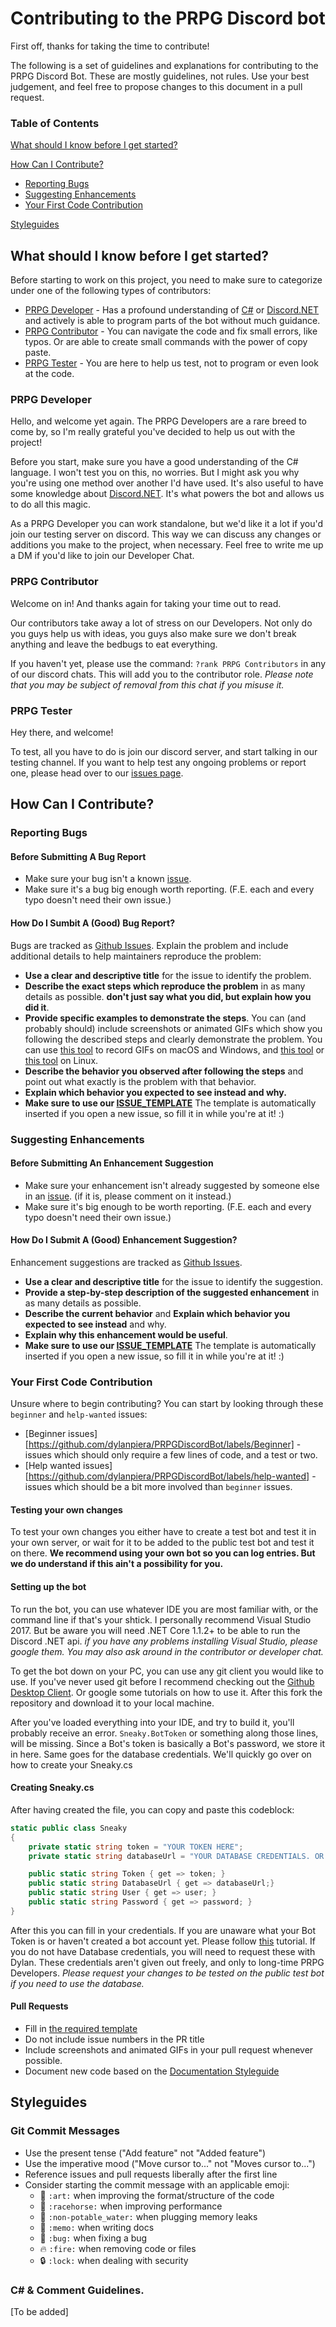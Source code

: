 # Contributing to the PRPG Discord bot

First off, thanks for taking the time to contribute!

The following is a set of guidelines and explanations for contributing to the PRPG Discord Bot.
These are mostly guidelines, not rules. Use your best judgement, and feel free to propose changes to this document in a pull request.


### Table of Contents
[What should I know before I get started?](#What-should-I-know-before-I-get-started?)

[How Can I Contribute?](#How-Can-I-Contribute?)
* [Reporting Bugs](#Reporting-Bugs)
* [Suggesting Enhancements](#Suggesting-Enhancements)
* [Your First Code Contribution](#Your-First-Code-Contribution)

[Styleguides](#)


## What should I know before I get started?
Before starting to work on this project, you need to make sure to categorize under one of the following types of contributors:
* [PRPG Developer](#PRPG-Developer) - Has a profound understanding of [C#](https://docs.microsoft.com/en-us/dotnet/csharp/getting-started/) or [Discord.NET](https://github.com/RogueException/Discord.Net) and actively is able to program parts of the bot without much guidance.
* [PRPG Contributor](#PRPG-Contributor) - You can navigate the code and fix small errors, like typos. Or are able to create small commands with the power of copy paste.
* [PRPG Tester](#PRPG-Tester) - You are here to help us test, not to program or even look at the code.

### PRPG Developer
Hello, and welcome yet again. The PRPG Developers are a rare breed to come by, so I'm really grateful you've decided to help us out with the project!

Before you start, make sure you have a good understanding of the C# language. I won't test you on this, no worries. But I might ask you why you're using one method over another I'd have used. 
It's also useful to have some knowledge about [Discord.NET](https://github.com/RogueException/Discord.Net). It's what powers the bot and allows us to do all this magic.

As a PRPG Developer you can work standalone, but we'd like it a lot if you'd join our testing server on discord. This way we can discuss any changes or additions you make to the project, when necessary. Feel free to write me up a DM if you'd like to join our Developer Chat. 

### PRPG Contributor
Welcome on in! And thanks again for taking your time out to read.

Our contributors take away a lot of stress on our Developers. Not only do you guys help us with ideas, you guys also make sure we don't break anything and leave the bedbugs to eat everything.

If you haven't yet, please use the command: `?rank PRPG Contributors` in any of our discord chats. This will add you to the contributor role. 
_Please note that you may be subject of removal from this chat if you misuse it._

### PRPG Tester
Hey there, and welcome! 

To test, all you have to do is join our discord server, and start talking in our testing channel.
If you want to help test any ongoing problems or report one, please head over to our [issues page](https://github.com/dylanpiera/PRPGDiscordBot/issues).


## How Can I Contribute?

### Reporting Bugs

#### Before Submitting A Bug Report
* Make sure your bug isn't a known [issue](https://github.com/dylanpiera/PRPGDiscordBot/issues).
* Make sure it's a bug big enough worth reporting. (F.E. each and every typo doesn't need their own issue.)
 

#### How Do I Sumbit A (Good) Bug Report?
Bugs are tracked as [Github Issues](https://github.com/dylanpiera/PRPGDiscordBot/issues).
Explain the problem and include additional details to help maintainers reproduce the problem:
* **Use a clear and descriptive title** for the issue to identify the problem.
* **Describe the exact steps which reproduce the problem** in as many details as possible. **don't just say what you did, but explain how you did it**.
* **Provide specific examples to demonstrate the steps**. You can (and probably should) include screenshots or animated GIFs which show you following the described steps and clearly demonstrate the problem. You can use [this tool](https://www.cockos.com/licecap/) to record GIFs on macOS and Windows, and [this tool](https://github.com/colinkeenan/silentcast) or [this tool](https://github.com/GNOME/byzanz) on Linux.
* **Describe the behavior you observed after following the steps** and point out what exactly is the problem with that behavior.
* **Explain which behavior you expected to see instead and why.**
* **Make sure to use our [ISSUE_TEMPLATE](https://github.com/dylanpiera/PRPGDiscordBot/blob/master/.github/ISSUE_TEMPLATE.md)** The template is automatically inserted if you open a new issue, so fill it in while you're at it! :)
 

### Suggesting Enhancements

#### Before Submitting An Enhancement Suggestion
* Make sure your enhancement isn't already suggested by someone else in an  [issue](https://github.com/dylanpiera/PRPGDiscordBot/issues). (if it is, please comment on it instead.)
* Make sure it's big enough to be worth reporting. (F.E. each and every typo doesn't need their own issue.)
 
#### How Do I Submit A (Good) Enhancement Suggestion?
Enhancement suggestions are tracked as [Github Issues](https://github.com/dylanpiera/PRPGDiscordBot/issues).
* **Use a clear and descriptive title** for the issue to identify the suggestion.
* **Provide a step-by-step description of the suggested enhancement** in as many details as possible.
* **Describe the current behavior** and **Explain which behavior you expected to see instead** and why.
* **Explain why this enhancement would be useful**.
* **Make sure to use our [ISSUE_TEMPLATE](https://github.com/dylanpiera/PRPGDiscordBot/blob/master/.github/ISSUE_TEMPLATE.md)** The template is automatically inserted if you open a new issue, so fill it in while you're at it! :)

### Your First Code Contribution
Unsure where to begin contributing? You can start by looking through these `beginner` and `help-wanted` issues:

* [Beginner issues][https://github.com/dylanpiera/PRPGDiscordBot/labels/Beginner] - issues which should only require a few lines of code, and a test or two.
* [Help wanted issues][https://github.com/dylanpiera/PRPGDiscordBot/labels/help-wanted] - issues which should be a bit more involved than `beginner` issues.
 
#### Testing your own changes
To test your own changes you either have to create a test bot and test it in your own server, or wait for it to be added to the public test bot and test it on there. **We recommend using your own bot so you can log entries. But we do understand if this ain't a possibility for you.**

#### Setting up the bot
To run the bot, you can use whatever IDE you are most familiar with, or the command line if that's your shtick. I personally recommend Visual Studio 2017. But be aware you will need .NET Core 1.1.2+ to be able to run the Discord .NET api. 
_if you have any problems installing Visual Studio, please google them. You may also ask around in the contributor or developer chat._

To get the bot down on your PC, you can use any git client you would like to use. If you've never used git before I recommend checking out the [Github Desktop Client](https://desktop.github.com/). Or google some tutorials on how to use it.
After this fork the repository and download it to your local machine.

After you've loaded everything into your IDE, and try to build it, you'll probably receive an error. `Sneaky.BotToken` or something along those lines, will be missing.
Since a Bot's token is basically a Bot's password, we store it in here. Same goes for the database credentials. We'll quickly go over on how to create your Sneaky.cs

#### Creating Sneaky.cs
After having created the file, you can copy and paste this codeblock:
```csharp
static public class Sneaky
{
    private static string token = "YOUR TOKEN HERE";
    private static string databaseUrl = "YOUR DATABASE CREDENTIALS. OR EMPTY", user = "<<<", password = "<<<";

    public static string Token { get => token; }
    public static string DatabaseUrl { get => databaseUrl;}
    public static string User { get => user; }
    public static string Password { get => password; }
}
```
After this you can fill in your credentials. If you are unaware what your Bot Token is or haven't created a bot account yet. Please follow [this](https://github.com/reactiflux/discord-irc/wiki/Creating-a-discord-bot-&-getting-a-token) tutorial. 
If you do not have Database credentials, you will need to request these with Dylan. These credentials aren't given out freely, and only to long-time PRPG Developers. _Please request your changes to be tested on the public test bot if you need to use the database._

#### Pull Requests
* Fill in [the required template](PULL_REQUEST_TEMPLATE.md)
* Do not include issue numbers in the PR title
* Include screenshots and animated GIFs in your pull request whenever possible.
* Document new code based on the [Documentation Styleguide](#documentation-styleguide)

## Styleguides

### Git Commit Messages

* Use the present tense ("Add feature" not "Added feature")
* Use the imperative mood ("Move cursor to..." not "Moves cursor to...")
* Reference issues and pull requests liberally after the first line
* Consider starting the commit message with an applicable emoji:
    * :art: `:art:` when improving the format/structure of the code
    * :racehorse: `:racehorse:` when improving performance
    * :non-potable_water: `:non-potable_water:` when plugging memory leaks
    * :memo: `:memo:` when writing docs
    * :bug: `:bug:` when fixing a bug
    * :fire: `:fire:` when removing code or files
    * :lock: `:lock:` when dealing with security

### C# & Comment Guidelines.
[To be added]
